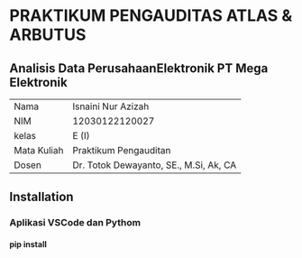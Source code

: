 # PRAKTIKUM PENGAUDITAS ATLAS & ARBUTUS
## Analisis Data PerusahaanElektronik PT Mega Elektronik
<table align="center">
  <tr><td>Nama</td><td>Isnaini Nur Azizah</td></tr> 
  <tr><td>NIM</td><td>12030122120027</td></tr>
  <tr><td>kelas</td><td>E (I)</td></tr>
  <tr><td>Mata Kuliah</td><td>Praktikum Pengauditan</td></tr>
  <tr><td>Dosen</td><td>Dr. Totok Dewayanto, SE., M.Si, Ak, CA</td></tr>
</table>

## Installation
### Aplikasi VSCode dan Pythom
#### pip install 
